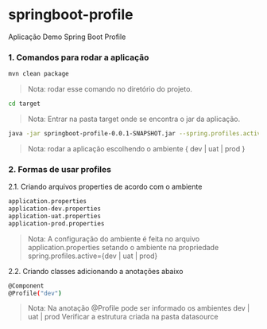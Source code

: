 # springboot-profile
Aplicação Demo Spring Boot Profile



### 1. Comandos para rodar a aplicação

```sh
mvn clean package
```
> Nota: rodar esse comando no diretório do projeto.

```sh
cd target
```
> Nota: Entrar na pasta target onde se encontra o jar da aplicação.

```sh
java -jar springboot-profile-0.0.1-SNAPSHOT.jar --spring.profiles.active=dev

```

> Nota: rodar a aplicação escolhendo o ambiente { dev | uat | prod }

### 2. Formas de usar profiles

2.1. Criando arquivos properties de acordo com o ambiente

```sh
application.properties
application-dev.properties
application-uat.properties
application-prod.properties
```
> Nota: A configuração do ambiente é feita no arquivo application.properties setando o ambiente na propriedade spring.profiles.active={dev | uat | prod}

2.2. Criando classes adicionando a anotações abaixo

```sh
@Component
@Profile("dev")
```
> Nota: Na anotação @Profile pode ser informado os ambientes dev | uat | prod
> Verificar a estrutura criada na pasta datasource

   

